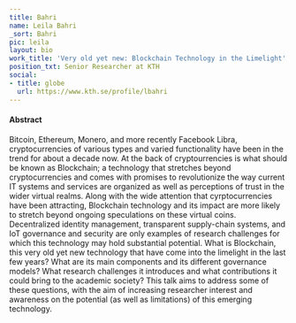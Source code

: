 ```yaml
---
title: Bahri
name: Leila Bahri
_sort: Bahri
pic: leila
layout: bio
work_title: 'Very old yet new: Blockchain Technology in the Limelight'
position_txt: Senior Researcher at KTH
social:
- title: globe
  url: https://www.kth.se/profile/lbahri
---
```


#### Abstract
Bitcoin, Ethereum, Monero, and more recently Facebook Libra, cryptocurrencies of various types and varied functionality have been in the trend for about a decade now. At the back of cryptourrencies is what should be known as Blockchain; a technology that stretches beyond cryptocurrencies and comes with promises to revolutionize the way current IT systems and services are organized as well as perceptions of trust in the wider virtual realms. Along with the wide attention that cyrptocurrencies have  been attracting, Blockchain technology and its impact are more likely to stretch beyond ongoing speculations on these virtual coins. Decentralized identity management, transparent supply-chain systems, and IoT governance and security are only examples of research challenges for which this technology may hold substantial potential. What is Blockchain, this very old yet new technology that have come into the limelight in the last few years? What are its main components and its different governance models? What research challenges it introduces and what contributions it could bring to the academic society? This talk aims to address some of these questions, with the aim of increasing researcher interest and awareness on the potential (as well as limitations) of this emerging technology.

